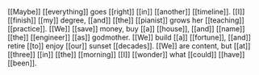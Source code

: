 [[Maybe]] [[everything]] goes [[right]] [[in]] [[another]] [[timeline]]. [[I]] [[finish]] [[my]] degree, [[and]] [[the]] [[pianist]] grows her [[teaching]] [[practice]]. [[We]] [[save]] money, buy [[a]] [[house]], [[and]] [[name]] [[the]] [[engineer]] [[as]] godmother. [[We]] build [[a]] [[fortune]], [[and]] retire [[to]] enjoy [[our]] sunset [[decades]]. [[We]] are content, but [[at]] [[three]] [[in]] [[the]] [[morning]] [[I]] [[wonder]] what [[could]] [[have]] [[been]].